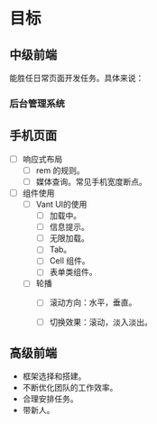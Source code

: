 # 目标
## 中级前端
能胜任日常页面开发任务。具体来说：

### 后台管理系统


## 手机页面
* [ ] 响应式布局
  * [ ] rem 的规则。
  * [ ] 媒体查询。常见手机宽度断点。
* [ ] 组件使用
  * [ ] Vant UI的使用
    * [ ] 加载中。
    * [ ] 信息提示。
    * [ ] 无限加载。
    * [ ] Tab。
    * [ ] Cell 组件。
    * [ ] 表单类组件。
  * [ ] 轮播
    * [ ] 滚动方向：水平，垂直。
    * [ ] 切换效果：滚动，淡入淡出。


## 高级前端
* 框架选择和搭建。
* 不断优化团队的工作效率。
* 合理安排任务。
* 带新人。